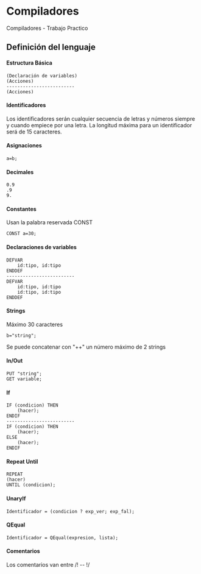 # Compiladores
Compiladores - Trabajo Practico

## Definición del lenguaje

#### Estructura Básica

```
(Declaración de variables)
(Acciones)
-------------------------
(Acciones)
```

#### Identificadores

Los identificadores serán cualquier secuencia de letras y números siempre y cuando empiece por una letra.
La longitud máxima para un identificador será de 15 caracteres.

#### Asignaciones

```
a=b;
```

#### Decimales

```
0.9
.9
9.
```

#### Constantes

Usan la palabra reservada CONST

```
CONST a=30;
```

#### Declaraciones de variables

```
DEFVAR
    id:tipo, id:tipo
ENDDEF
-------------------------
DEFVAR
    id:tipo, id:tipo
    id:tipo, id:tipo
ENDDEF
```

#### Strings

Máximo 30 caracteres

```
b="string";
```

Se puede concatenar con "++" un número máximo de 2 strings

#### In/Out

```
PUT "string";
GET variable;
```

#### If

```
IF (condicion) THEN
    (hacer);
ENDIF
-------------------------
IF (condicion) THEN
    (hacer);
ELSE 
    (hacer);
ENDIF
```

#### Repeat Until

```
REPEAT
(hacer)
UNTIL (condicion);
```

#### UnaryIf

```
Identificador = (condicion ? exp_ver; exp_fal);
```

#### QEqual

```
Identificador = QEqual(expresion, lista);
```

#### Comentarios

Los comentarios van entre /! -- !/

